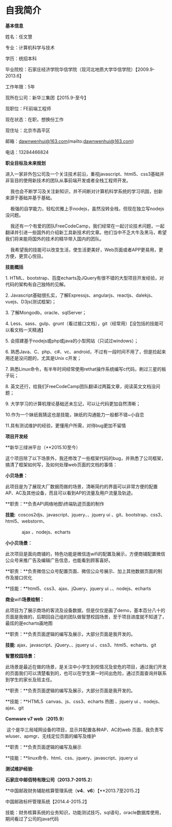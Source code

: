 # 				自我简介

**基本信息**

姓名：任文慧

专业：计算机科学与技术

学历：统招本科

毕业院校：石家庄经济学院华信学院（现河北地质大学华信学院）【2009.9-2013.6】

工作年限：5年

现所在公司：新华三集团【2015.9-至今】

现职位：FE前端工程师

现在状态：在职，想换份工作

现住址：北京市昌平区

邮箱：dawnwenhui@163.com(mailto:dawnwenhui@163.com)

电话：13284466824 



**职业目标及未来规划**

​       进入一家非外包公司及一个关注技术前沿，重视javascript、html5、css3基础并非盲目的使用新技术的团队从事前端开发或者全栈工程师开发。

      我也会不断学习及关注新知识，并不间断对计算机科学系统的学习巩固，创新来源于基础并基于基础。

      极强的自学能力，轻松优雅上手nodejs，虽然没转全栈，但现在独立写nodejs没问题。

      我还有一个有爱的团队FreeCodeCamp，我们经常在一起讨论技术问题，一起翻译并引进一些国外的介绍新工具新技术的文章。他们当中不乏大牛及黑马，希望我们将来能将国外的技术的精华带入国内的团队。

    我希望我的技能可以改变生活，使生活更美好，Web页面或者APP更易用，更方便，更赏心悦目。 

**技能概括**

1. HTML、bootstrap、百度echarts及JQuery有很不错的大型项目开发经验，对代码的架构有自己独特的见解。

2. Javascript基础很扎实，了解Expressjs、angularjs、reactjs、dalekjs、vuejs、D3js(测试框架)；

3. 了解Mongodb，oracle、sqlServer；

4. Less、sass、gulp、grunt（看过接口文档），git（经常用）【没包括的技能可以看文档一天精通】

5. 会搭建基于nodejs或php或java的小型网站（只试过windows）；

6. 熟悉Java、C、php、c#、vc、android，不过有一段时间不用了，但是捡起来用还是没问题的，尤其是Unix c开发；

7. 熟悉Linux命令，有半年时间经常使用rethat操作系统编写c代码，刷过三星的板子玩；

8. 英文还行，给我们FreeCodeCamp团队翻译过两篇文章，阅读英文文档没问题；

9. 大学学习的计算机理论基础还未忘记，可以让代码更加自然清晰；

10.作为一个妹纸我猜这也是技能，妹纸的沟通能力一般都不错~小自恋

11.具有测试维护的经验，更懂用户所需，对待bug更加不留情 

**项目开发经**

**新华三绿洲平台（**2015.10至今）

​      这个项目除了以下场景外，我还修改了一些框架代码的bug，并熟悉了公司框架，搞清了框架如何写，及如何处理web页面的文档的事情：

**小贝场景：**

​       此项目是为了展现大厂数据而做的场景，清晰简约的界面可以非常方便的配置AP、AC及其他设备，而且可以看到AP的流量及用户流量及轨迹。

**职责：**负责AP\网络地图\终端轨迹页面的制作

**技能**:  coscos2djs、javascript、jquery、、jquery ui 、git、bootstrap、css3、html5、webstorm、

             ajax 、nodejs、echarts

**小小贝场景：**

此次项目是面向商铺的，特色功能是微信连wifi的配置及展示，方便商铺配置微信公众号来推广告及编辑广告信息，也能看到顾客喜好。

**职责：**负责微信公众号配置页面、微信公众号展示、加上其他数据页面的制作及接口优化

**技能：**html5、css3、ajax、jQuery、jquery ui 、、nodejs、echarts

**商业**wifi**场景绘制：**

此项目为了展示商场的客流及设备数据，但是仅仅是画了demo，基本百分八十的页面是我做的，后期回自己组的团队做智慧校园场景，至于项目进度就不知道了，最炫的是echarts画地图

**职责：**负责页面逻辑的编写及展示，大部分页面是我开发的。

**技能**:   ajax、javascript、jQuery、、jquery ui 、css3、html5、echarts、git

**智慧校园场景：**

此场景是最近在做的场景，是关注中小学生到校情况及安危的项目，通过我们开发的页面我们可以清楚看到的，也可以在学生第一时间出危险，通过页面查询并联系到学生的家长及班主任。

**职责：**负责页面逻辑的编写及展示，大部分页面是我开发的。

**技能：**HTML5  canvas、js、css3、echarts 热图 、jquery ui 、nodejs、ajax、git

**Comware v7 web**（**2015.9**）

​       这个是华三局域网设备的项目，显示并配置各种AP、AC的web 页面，我负责写wluser、apmgr、无线定位页面的编写及维护

**职责：**负责页面逻辑的编写及展示

**技能：**linux命令、html、css、jquery、javascript、jquery ui

**测试维护经验**:

**石家庄中邮佰特有限公司（2013.7-2015.2**）

**中国邮政财务辅助核算管理系统（**v4**、**v6**）【**2013.7至2015.2】

中国邮政标杆管理系统【2014.4-2015.2】

技能：财务核算系统的业务知识，功能测试技巧，sql语句，oracle数据库使用，期间看过了公司的java代码



 

 
